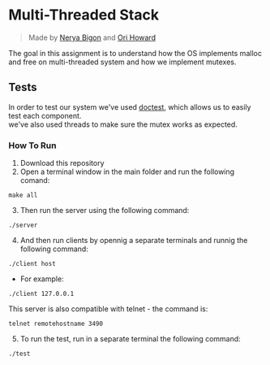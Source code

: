 # Multi-Threaded Stack  
> Made by [Nerya Bigon](https://github.com/nerya0001) and [Ori Howard](https://github.com/OriHoward)

The goal in this assignment is to understand how the OS implements malloc and free on multi-threaded system and how we implement mutexes.  

## Tests  
In order to test our system we've used [doctest](https://github.com/doctest/doctest), which allows us to easily test each component.  
we've also used threads to make sure the mutex works as expected.

### How To Run  
1. Download this repository
2. Open a terminal window in the main folder and run the following comand:

```
make all
```
3. Then run the server using the following command:

```
./server
```

4. And then run clients by opennig a separate terminals and runnig the following command:

```
./client host
```
* For example:  
```
./client 127.0.0.1
```    

This server is also compatible with telnet - the command is:  

```
telnet remotehostname 3490
```  

5. To run the test, run in a separate terminal the following command:  
```
./test
```  



